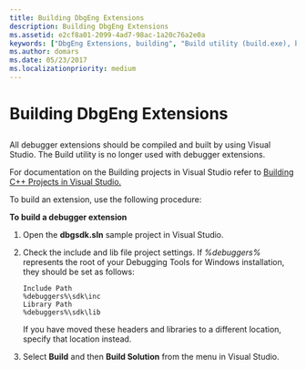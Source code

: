 ```yaml
---
title: Building DbgEng Extensions
description: Building DbgEng Extensions
ms.assetid: e2cf8a01-2099-4ad7-98ac-1a20c76a2e0a
keywords: ["DbgEng Extensions, building", "Build utility (build.exe), building DbgEng extensions"]
ms.author: domars
ms.date: 05/23/2017
ms.localizationpriority: medium
---
```


# Building DbgEng Extensions


## <span id="ddk_building_dbgeng_extensions_dbx"></span><span id="DDK_BUILDING_DBGENG_EXTENSIONS_DBX"></span>


All debugger extensions should be compiled and built by using Visual Studio. The Build utility is no longer used with debugger extensions.

For documentation on the Building projects in Visual Studio refer to [Building C++ Projects in Visual Studio.](https://msdn.microsoft.com/library/7s88b19e.aspx)

To build an extension, use the following procedure:

**To build a debugger extension**

1.  Open the **dbgsdk.sln** sample project in Visual Studio.

2.  Check the include and lib file project settings. If *%debuggers%* represents the root of your Debugging Tools for Windows installation, they should be set as follows:

    ```
    Include Path 
    %debuggers%\sdk\inc
    Library Path
    %debuggers%\sdk\lib
    ```

    If you have moved these headers and libraries to a different location, specify that location instead.

3.  Select **Build** and then **Build Solution** from the menu in Visual Studio.

 

 





